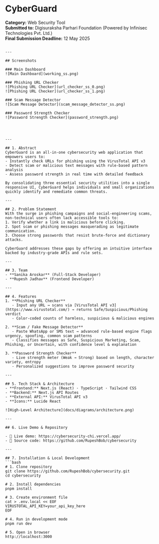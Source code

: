 # CyberGuard

**Category:** Web Security Tool  
**Submitted to:** Digisuraksha Parhari Foundation (Powered by Infinisec Technologies Pvt. Ltd.)  
**Final Submission Deadline:** 12 May 2025  

```

---

## Screenshots

### Main Dashboard
![Main Dashboard](working_ss.png)

### Phishing URL Checker
![Phishing URL Checker](url_checker_ss_0.png)
![Phishing URL Checker](url_checker_ss_1.png)

### Scam Message Detector
![Scam Message Detector](scam_message_detector_ss.png)

### Password Strength Checker
![Password Strength Checker](password_strength.png)




---

## 1. Abstract
CyberGuard is an all-in-one cybersecurity web application that empowers users to:
- Instantly check URLs for phishing using the VirusTotal API v3  
- Detect scam or malicious text messages with rule-based pattern analysis  
- Assess password strength in real time with detailed feedback  

By consolidating three essential security utilities into a single responsive UI, CyberGuard helps individuals and small organizations quickly identify and remediate common threats.

---

## 2. Problem Statement
With the surge in phishing campaigns and social-engineering scams, non-technical users often lack accessible tools to:
1. Verify whether a link is malicious before clicking.  
2. Spot scam or phishing messages masquerading as legitimate communication.  
3. Choose strong passwords that resist brute-force and dictionary attacks.  

CyberGuard addresses these gaps by offering an intuitive interface backed by industry-grade APIs and rule sets.

---

## 3. Team
- **Sanika Aroskar** (Full-Stack Developer)  
- **Rupesh Jadhav** (Frontend Developer)  

---

## 4. Features
1. **Phishing URL Checker**  
   - Input any URL → scans via [VirusTotal API v3](https://www.virustotal.com/) → returns Safe/Suspicious/Phishing verdict  
   - Color-coded counts of harmless, suspicious & malicious engines  

2. **Scam / Fake Message Detector**  
   - Paste WhatsApp or SMS text → advanced rule-based engine flags urgency, spoofing, common scam patterns  
   - Classifies messages as Safe, Suspicious Marketing, Scam, Phishing, or Uncertain, with confidence level & explanation  

3. **Password Strength Checker**  
   - Live strength meter (Weak → Strong) based on length, character variety, entropy  
   - Personalized suggestions to improve password security  

---

## 5. Tech Stack & Architecture
- **Frontend:** Next.js (React) · TypeScript · Tailwind CSS  
- **Backend:** Next.js API Routes  
- **External API:** VirusTotal API v3  
- **Icons:** Lucide React  

![High-Level Architecture](docs/diagrams/architecture.png)

---

## 6. Live Demo & Repository

- 🔗 Live demo: https://cybersecurity-chi.vercel.app/
- 🔗 Source code: https://github.com/RupeshBob/cybersecurity

---

## 7. Installation & Local Development
```bash
# 1. Clone repository
git clone https://github.com/RupeshBob/cybersecurity.git
cd cybersecurity

# 2. Install dependencies
pnpm install

# 3. Create environment file
cat > .env.local << EOF
VIRUSTOTAL_API_KEY=your_api_key_here
EOF

# 4. Run in development mode
pnpm run dev

# 5. Open in browser
http://localhost:3000
